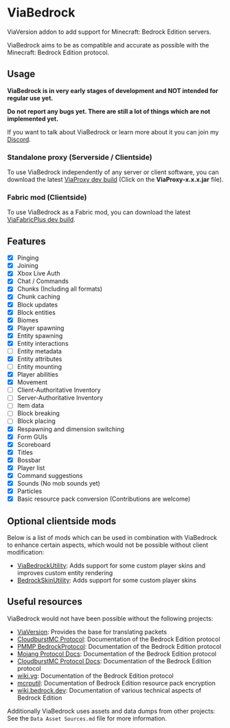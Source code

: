 # ViaBedrock
ViaVersion addon to add support for Minecraft: Bedrock Edition servers.

ViaBedrock aims to be as compatible and accurate as possible with the Minecraft: Bedrock Edition protocol.

## Usage
**ViaBedrock is in very early stages of development and NOT intended for regular use yet.**

**Do not report any bugs yet. There are still a lot of things which are not implemented yet.**

If you want to talk about ViaBedrock or learn more about it you can join my [Discord](https://discord.gg/dCzT9XHEWu).

### Standalone proxy (Serverside / Clientside)
To use ViaBedrock independently of any server or client software, you can download the latest [ViaProxy dev build](https://build.lenni0451.net/job/ViaProxy/) (Click on the **ViaProxy-x.x.x.jar** file).

### Fabric mod (Clientside)
To use ViaBedrock as a Fabric mod, you can download the latest [ViaFabricPlus dev build](https://ci.viaversion.com/view/Platforms/job/ViaFabricPlus/).

## Features
- [x] Pinging
- [x] Joining
- [x] Xbox Live Auth
- [x] Chat / Commands
- [x] Chunks (Including all formats)
- [x] Chunk caching
- [x] Block updates
- [x] Block entities
- [x] Biomes
- [x] Player spawning
- [x] Entity spawning
- [x] Entity interactions
- [ ] Entity metadata
- [x] Entity attributes
- [ ] Entity mounting
- [x] Player abilities
- [x] Movement
- [ ] Client-Authoritative Inventory
- [ ] Server-Authoritative Inventory
- [ ] Item data
- [ ] Block breaking
- [ ] Block placing
- [x] Respawning and dimension switching
- [x] Form GUIs
- [x] Scoreboard
- [x] Titles
- [x] Bossbar
- [x] Player list
- [x] Command suggestions
- [x] Sounds (No mob sounds yet)
- [x] Particles
- [x] Basic resource pack conversion (Contributions are welcome)

## Optional clientside mods
Below is a list of mods which can be used in combination with ViaBedrock to enhance certain aspects, which would not be possible without client modification:
- [ViaBedrockUtility](https://github.com/Oryxel/ViaBedrockUtility): Adds support for some custom player skins and improves custom entity rendering
- [BedrockSkinUtility](https://github.com/Camotoy/BedrockSkinUtility): Adds support for some custom player skins

## Useful resources
ViaBedrock would not have been possible without the following projects:
- [ViaVersion](https://github.com/ViaVersion/ViaVersion): Provides the base for translating packets
- [CloudburstMC Protocol](https://github.com/CloudburstMC/Protocol): Documentation of the Bedrock Edition protocol
- [PMMP BedrockProtocol](https://github.com/pmmp/BedrockProtocol): Documentation of the Bedrock Edition protocol
- [Mojang Protocol Docs](https://github.com/Mojang/bedrock-protocol-docs): Documentation of the Bedrock Edition protocol
- [CloudburstMC Protocol Docs](https://github.com/CloudburstMC/protocol-docs): Documentation of the Bedrock Edition protocol
- [wiki.vg](https://minecraft.wiki/w/Minecraft_Wiki:Projects/wiki.vg_merge/Bedrock_Protocol): Documentation of the Bedrock Edition protocol
- [mcrputil](https://github.com/valaphee/mcrputil): Documentation of Bedrock Edition resource pack encryption
- [wiki.bedrock.dev](https://wiki.bedrock.dev): Documentation of various technical aspects of Bedrock Edition

Additionally ViaBedrock uses assets and data dumps from other projects: See the `Data Asset Sources.md` file for more information.
